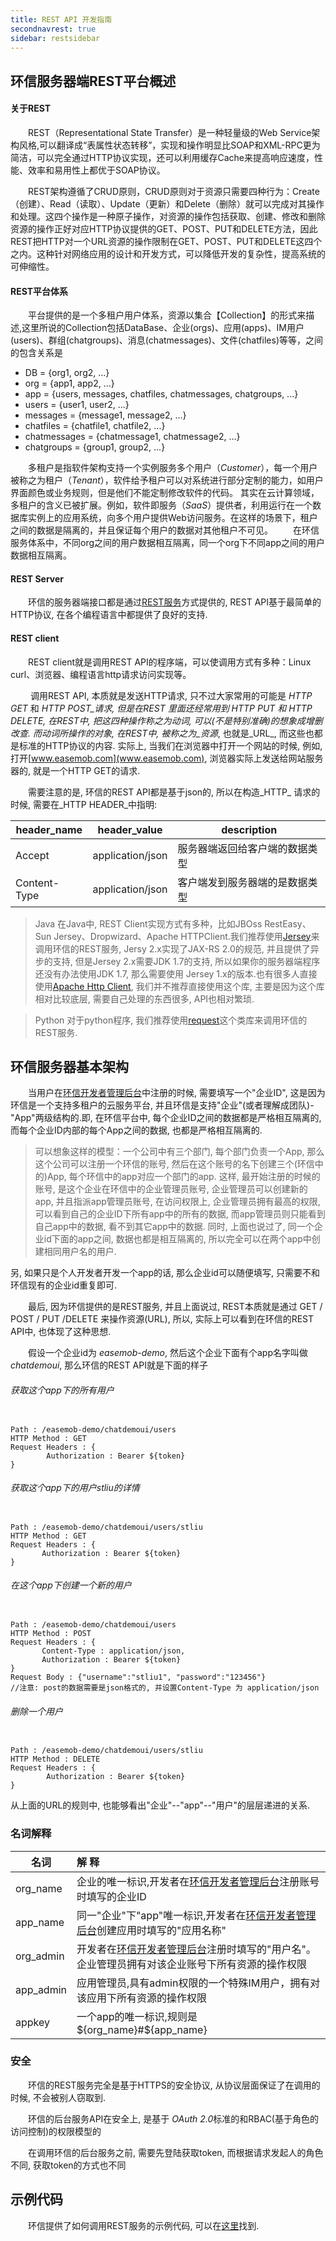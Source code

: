 ```yaml
---
title: REST API 开发指南
secondnavrest: true
sidebar: restsidebar
---
```


## 环信服务器端REST平台概述

#### 关于REST
> 
&emsp;&emsp;REST（Representational State Transfer）是一种轻量级的Web Service架构风格,可以翻译成“表属性状态转移”，实现和操作明显比SOAP和XML-RPC更为简洁，可以完全通过HTTP协议实现，还可以利用缓存Cache来提高响应速度，性能、效率和易用性上都优于SOAP协议。
> 
&emsp;&emsp;REST架构遵循了CRUD原则，CRUD原则对于资源只需要四种行为：Create（创建）、Read（读取）、Update（更新）和Delete（删除）就可以完成对其操作和处理。这四个操作是一种原子操作，对资源的操作包括获取、创建、修改和删除资源的操作正好对应HTTP协议提供的GET、POST、PUT和DELETE方法，因此REST把HTTP对一个URL资源的操作限制在GET、POST、PUT和DELETE这四个之内。这种针对网络应用的设计和开发方式，可以降低开发的复杂性，提高系统的可伸缩性。

#### REST平台体系
&emsp;&emsp;平台提供的是一个多租户用户体系，资源以集合【Collection】的形式来描述,这里所说的Collection包括DataBase、企业(orgs)、应用(apps)、IM用户(users)、群组(chatgroups)、消息(chatmessages)、文件(chatfiles)等等，之间的包含关系是
 
 - DB = {org1, org2, ...}
 - org = {app1, app2, ...}
 - app = {users, messages, chatfiles, chatmessages, chatgroups, ...}
 - users = {user1, user2, ...}
 - messages = {message1, message2, ...}
 - chatfiles = {chatfile1, chatfile2, ...}
 - chatmessages = {chatmessage1, chatmessage2, ...}
 - chatgroups = {group1, group2, ...}

&emsp;&emsp;多租户是指软件架构支持一个实例服务多个用户（_Customer_），每一个用户被称之为租户（_Tenant_），软件给予租户可以对系统进行部分定制的能力，如用户界面颜色或业务规则，但是他们不能定制修改软件的代码。
其实在云计算领域，多租户的含义已被扩展。例如，软件即服务（_SaaS_）提供者，利用运行在一个数据库实例上的应用系统，向多个用户提供Web访问服务。在这样的场景下，租户之间的数据是隔离的，并且保证每个用户的数据对其他租户不可见。
&emsp;&emsp;在环信服务体系中，不同org之间的用户数据相互隔离，同一个org下不同app之间的用户数据相互隔离。

#### REST Server

&emsp;&emsp;环信的服务器端接口都是通过[REST服务](http://zh.wikipedia.org/zh-cn/REST)方式提供的, REST API基于最简单的HTTP协议, 在各个编程语言中都提供了良好的支持.

#### REST client
&emsp;&emsp;REST client就是调用REST API的程序端，可以使调用方式有多种：Linux curl、浏览器、编程语言http请求访问实现等。

&emsp;&emsp;   调用REST API, 本质就是发送HTTP请求, 只不过大家常用的可能是 _HTTP GET_ 和 _HTTP POST_请求, 但是在REST 里面还经常用到 _HTTP PUT_ 和 _HTTP DELETE_, 在REST中, 把这四种操作称之为*动词*, 可以(不是特别准确)的想象成增删改查.
而动词所操作的对象, 在REST中, 被称之为_资源_, 也就是_URL_, 而这些也都是标准的HTTP协议的内容.
实际上, 当我们在浏览器中打开一个网站的时候, 例如, 打开[www.easemob.com](www.easemob.com), 浏览器实际上发送给网站服务器的, 就是一个HTTP GET的请求.

&emsp;&emsp;需要注意的是, 环信的REST API都是基于json的, 所以在构造_HTTP_ 请求的时候, 需要在_HTTP HEADER_中指明:

| header_name  | header_value     | description               |
|--------------|:----------------:|-------------------------- |
| Accept       | application/json | 服务器端返回给客户端的数据类型  |
| Content-Type | application/json | 客户端发到服务器端的是数据类型  |

> Java
在Java中, REST Client实现方式有多种，比如JBOss RestEasy、 Sun Jersey、Dropwizard、Apache HTTPClient.我们推荐使用[Jersey](https://jersey.java.net)来调用环信的REST服务, Jersy 2.x实现了JAX-RS 2.0的规范, 并且提供了异步的支持, 但是Jersey 2.x需要JDK 1.7的支持, 所以如果你的服务器端程序还没有办法使用JDK 1.7, 那么需要使用 Jersey 1.x的版本.也有很多人直接使用[Apache Http Client](http://hc.apache.org), 我们并不推荐直接使用这个库, 主要是因为这个库相对比较底层, 需要自己处理的东西很多, API也相对繁琐.

> Python
对于python程序, 我们推荐使用[request](http://docs.python-requests.org/en/latest/)这个类库来调用环信的REST服务.

## 环信服务器基本架构

&emsp;&emsp;当用户在[环信开发者管理后台](https://console.easemob.com)中注册的时候, 需要填写一个"企业ID", 这是因为环信是一个支持多租户的云服务平台, 并且环信是支持"企业"(或者理解成团队)-"App"两级结构的.即, 在环信平台中, 每个企业ID之间的数据都是严格相互隔离的, 而每个企业ID内部的每个App之间的数据, 也都是严格相互隔离的.

> 可以想象这样的模型：一个公司中有三个部门, 每个部门负责一个App, 那么这个公司可以注册一个环信的账号, 然后在这个账号的名下创建三个(环信中的)App, 每个环信中的app对应一个部门的app.
这样, 最开始注册的时候的账号, 是这个企业在环信中的企业管理员账号, 企业管理员可以创建新的app, 并且指派app管理员账号, 在访问权限上, 企业管理员拥有最高的权限, 可以看到自己的企业ID下所有app中的所有的数据, 而app管理员则只能看到自己app中的数据, 看不到其它app中的数据.
同时, 上面也说过了, 同一个企业id下面的app之间, 数据也都是相互隔离的, 所以完全可以在两个app中创建相同用户名的用户.


另, 如果只是个人开发者开发一个app的话, 那么企业id可以随便填写, 只需要不和环信现有的企业id重复即可.

&emsp;&emsp;最后, 因为环信提供的是REST服务, 并且上面说过, REST本质就是通过 GET / POST / PUT /DELETE 来操作资源(URL), 所以, 实际上可以看到在环信的REST API中, 也体现了这种思想.

&emsp;&emsp;假设一个企业id为 _easemob-demo_, 然后这个企业下面有个app名字叫做 _chatdemoui_, 那么环信的REST API就是下面的样子

###### 获取这个app下的所有用户

<pre class="hll"><code class="language-java">
Path : /easemob-demo/chatdemoui/users
HTTP Method : GET
Request Headers : {
    	Authorization : Bearer ${token}
}		
</code></pre>

###### 获取这个app下的用户stliu的详情

<pre class="hll"><code class="language-java">
Path : /easemob-demo/chatdemoui/users/stliu
HTTP Method : GET
Request Headers : {
	   Authorization : Bearer ${token}
}
</code></pre>

###### 在这个app下创建一个新的用户

<pre class="hll"><code class="language-java">
Path : /easemob-demo/chatdemoui/users
HTTP Method : POST
Request Headers : {
	   Content-Type : application/json,
	   Authorization : Bearer ${token}
}
Request Body : {"username":"stliu1", "password":"123456"}
//注意: post的数据需要是json格式的, 并设置Content-Type 为 application/json
</code></pre>

###### 删除一个用户

<pre class="hll"><code class="language-java">
Path : /easemob-demo/chatdemoui/users/stliu
HTTP Method : DELETE
Request Headers : {
    	Authorization : Bearer ${token}
}
</code></pre>

从上面的URL的规则中, 也能够看出"企业"--"app"--"用户"的层层递进的关系.

### 名词解释

| 名词       |        解  释                         |
|-----------|:--------------------------------------|
| org_name  | 企业的唯一标识,开发者在[环信开发者管理后台](http://console.easemob.com)注册账号时填写的企业ID |
| app_name  | 同一"企业"下"app"唯一标识,开发者在[环信开发者管理后台](http://console.easemob.com)创建应用时填写的"应用名称"  |
| org_admin | 开发者在[环信开发者管理后台](http://console.easemob.com)注册时填写的"用户名"。企业管理员拥有对该企业账号下所有资源的操作权限  |
| app_admin | 应用管理员,具有admin权限的一个特殊IM用户，拥有对该应用下所有资源的操作权限    |
| appkey    | 一个app的唯一标识,规则是 ${org_name}#${app_name}   |


### 安全

&emsp;&emsp;环信的REST服务完全是基于HTTPS的安全协议, 从协议层面保证了在调用的时候, 不会被别人窃取到.

&emsp;&emsp;环信的后台服务API在安全上, 是基于 *OAuth 2.0*标准的和RBAC(基于角色的访问控制)的权限模型的

&emsp;&emsp;在调用环信的后台服务之前, 需要先登陆获取token, 而根据请求发起人的角色不同, 获取token的方式也不同

## 示例代码
&emsp;&emsp;环信提供了如何调用REST服务的示例代码, 可以在[这里](https://github.com/easemob/emchat-server-examples)找到.

